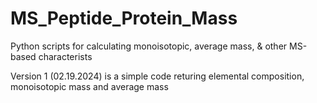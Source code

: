 # MS_Peptide_Protein_Mass
Python scripts for calculating monoisotopic, average mass, &amp; other MS-based characterists

Version 1 (02.19.2024) is a simple code returing elemental composition, monoisotopic mass and average mass
